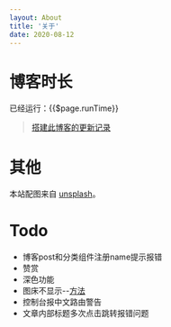```yaml
---
layout: About
title: '关于'
date: 2020-08-12
---
```

# 博客时长
已经运行：{{$page.runTime}}
>[搭建此博客的更新记录](../_posts/%E5%85%B3%E4%BA%8Ehexo.md)

# 其他
本站配图来自 [unsplash](https://unsplash.com/)。

# Todo
* 博客post和分类组件注册name提示报错
* 赞赏
* 深色功能
* 图床不显示--[方法](https://www.xpn.cc/5368/fy.html)
* 控制台报中文路由警告
* 文章内部标题多次点击跳转报错问题
